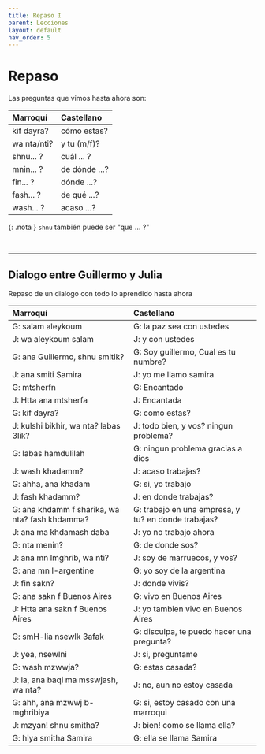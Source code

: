 ```yaml
---
title: Repaso I
parent: Lecciones
layout: default
nav_order: 5
---
```


# Repaso

Las preguntas que vimos hasta ahora son:

| Marroquí    | Castellano    |
|:------------|:--------------|
| kif dayra?  | cómo estas?   |
| wa nta/nti? | y tu (m/f)?   |
| shnu... ?   | cuál ... ?    |
| mnin... ?   | de dónde ...? |
| fin... ?    | dónde ...?    |
| fash... ?   | de qué ...?   |
| wash... ?   | acaso ...?    |

{: .nota }
`shnu` también puede ser "que ... ?"

<br />

---

## Dialogo entre Guillermo y Julia

Repaso de un dialogo con todo lo aprendido hasta ahora

| Marroquí                                       | Castellano                                          |
|:-----------------------------------------------|:----------------------------------------------------|
| G: salam aleykoum                              | G: la paz sea con ustedes                           |
| J: wa aleykoum salam                           | J: y con ustedes                                    |
| G: ana Guillermo, shnu smitik?                 | G: Soy guillermo, Cual es tu numbre?                |
| J: ana smiti Samira                            | J: yo me llamo samira                               |
| G: mtsherfn                                    | G: Encantado                                        |
| J: Htta ana mtsherfa                           | J: Encantada                                        |
| G: kif dayra?                                  | G: como estas?                                      |
| J: kulshi bikhir, wa nta? labas 3lik?          | J: todo bien, y vos? ningun problema?               |
| G: labas hamdulilah                            | G: ningun problema gracias a dios                   |
| J: wash khadamm?                               | J: acaso trabajas?                                  |
| G: ahha, ana khadam                            | G: si, yo trabajo                                   |
| J: fash khadamm?                               | J: en donde trabajas?                               |
| G: ana khdamm f sharika, wa nta? fash khdamma? | G: trabajo en una empresa, y tu? en donde trabajas? |
| J: ana ma khdamash daba                        | J: yo no trabajo ahora                              |
| G: nta menin?                                  | G: de donde sos?                                    |
| J: ana mn lmghrib, wa nti?                     | J: soy de marruecos, y vos?                         |
| G: ana mn l-argentine                          | G: yo soy de la argentina                           |
| J: fin sakn?                                   | J: donde vivis?                                     |
| G: ana sakn f Buenos Aires                     | G: vivo en Buenos Aires                             |
| J: Htta ana sakn f Buenos Aires                | J: yo tambien vivo en Buenos Aires                  |
| G: smH-lia nsewlk 3afak                        | G: disculpa, te puedo hacer una pregunta?           |
| J: yea, nsewlni                                | J: si, preguntame                                   |
| G: wash mzwwja?                                | G: estas casada?                                    |
| J: la, ana baqi ma msswjash, wa nta?           | J: no, aun no estoy casada                          |
| G: ahh, ana mzwwj b-mghribiya                  | G: si, estoy casado con una marroqui                |
| J: mzyan! shnu smitha?                         | J: bien! como se llama ella?                        |
| G: hiya smitha Samira                          | G: ella se llama Samira                             |
